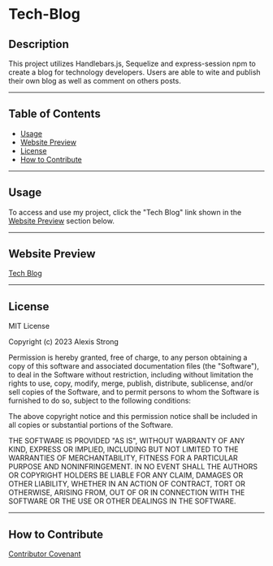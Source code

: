 # Tech-Blog

## **Description**
This project utilizes Handlebars.js, Sequelize and express-session npm to create a blog for technology developers. Users are able to wite and publish their own blog as well as comment on others posts. 

- - - -
## **Table of Contents**
- [Usage](#usage)
- [Website Preview](#website-preview)
- [License](#license)
- [How to Contribute](#how-to-contribute)
- - - -
## **Usage**
To access and use my project, click the "Tech Blog" link shown in the [Website Preview](#website-preview)<a name="website_preview"></a> section below. 
- - - -
## **Website Preview**
[Tech Blog](https://alexisstrong11.github.io/Tech-Blog/)
- - - - 
## **License**
MIT License

Copyright (c) 2023 Alexis Strong

Permission is hereby granted, free of charge, to any person obtaining a copy
of this software and associated documentation files (the "Software"), to deal
in the Software without restriction, including without limitation the rights
to use, copy, modify, merge, publish, distribute, sublicense, and/or sell
copies of the Software, and to permit persons to whom the Software is
furnished to do so, subject to the following conditions:

The above copyright notice and this permission notice shall be included in all
copies or substantial portions of the Software.

THE SOFTWARE IS PROVIDED "AS IS", WITHOUT WARRANTY OF ANY KIND, EXPRESS OR
IMPLIED, INCLUDING BUT NOT LIMITED TO THE WARRANTIES OF MERCHANTABILITY,
FITNESS FOR A PARTICULAR PURPOSE AND NONINFRINGEMENT. IN NO EVENT SHALL THE
AUTHORS OR COPYRIGHT HOLDERS BE LIABLE FOR ANY CLAIM, DAMAGES OR OTHER
LIABILITY, WHETHER IN AN ACTION OF CONTRACT, TORT OR OTHERWISE, ARISING FROM,
OUT OF OR IN CONNECTION WITH THE SOFTWARE OR THE USE OR OTHER DEALINGS IN THE
SOFTWARE.
- - - - 
## **How to Contribute**
[Contributor Covenant](https://www.contributor-covenant.org/)